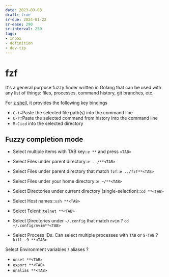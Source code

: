 ```yaml
---
date: 2023-03-03
draft: true
sr-due: 2024-01-22
sr-ease: 290
sr-interval: 250
tags:
- inbox
- definition
- dev-tip
---
```


# fzf

It's a general purpose fuzzy finder written in Golang that can be used with any
list of things: files, processes, command history, git branches, etc.

For [z shell](./z%20shell.md), it provides the following key bindings


- `C-t`::Paste the selected file path(s) into the command line
- `C-r`::Paste the selected command from history into the command line
- `M-C`::`cd` into the selected directory

## Fuzzy completion mode


- Select multiple items with TAB key::`e **` and press `<TAB>`
- Select Files under parent directory::`e ../**<TAB>`
- Select Files under parent directory that match `fzf`::`e ../fzf**<TAB>`
- Select Files under your home directory::`e ~/**<TAB>`
- Select Directories under current directory (single-selection)::`cd **<TAB>`
- Select Host names::`ssh **<TAB>`
- Select Telent::`telnet **<TAB>`


- Select Directories under `~/.config` that match `nvim`
?
`cd ~/.config/nvim**<TAB>`


- Select Process IDs. Can select multiple processes with `TAB` or `S-TAB`
?
`kill -9 **<TAB>`

Select Environment variables / aliases
?

- `unset **<TAB>`
- `export **<TAB>`
- `unalias **<TAB>`